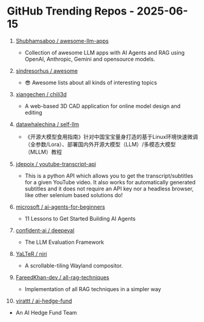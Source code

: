 # GitHub Trending Repos - 2025-06-15

1. [Shubhamsaboo /    awesome-llm-apps](https://github.com/Shubhamsaboo/awesome-llm-apps)
   - Collection of awesome LLM apps with AI Agents and RAG using OpenAI, Anthropic, Gemini and opensource models.

2. [sindresorhus /    awesome](https://github.com/sindresorhus/awesome)
   - 😎 Awesome lists about all kinds of interesting topics

3. [xiangechen /    chili3d](https://github.com/xiangechen/chili3d)
   - A web-based 3D CAD application for online model design and editing

4. [datawhalechina /    self-llm](https://github.com/datawhalechina/self-llm)
   - 《开源大模型食用指南》针对中国宝宝量身打造的基于Linux环境快速微调（全参数/Lora）、部署国内外开源大模型（LLM）/多模态大模型（MLLM）教程

5. [jdepoix /    youtube-transcript-api](https://github.com/jdepoix/youtube-transcript-api)
   - This is a python API which allows you to get the transcript/subtitles for a given YouTube video. It also works for automatically generated subtitles and it does not require an API key nor a headless browser, like other selenium based solutions do!

6. [microsoft /    ai-agents-for-beginners](https://github.com/microsoft/ai-agents-for-beginners)
   - 11 Lessons to Get Started Building AI Agents

7. [confident-ai /    deepeval](https://github.com/confident-ai/deepeval)
   - The LLM Evaluation Framework

8. [YaLTeR /    niri](https://github.com/YaLTeR/niri)
   - A scrollable-tiling Wayland compositor.

9. [FareedKhan-dev /    all-rag-techniques](https://github.com/FareedKhan-dev/all-rag-techniques)
   - Implementation of all RAG techniques in a simpler way

10. [virattt /    ai-hedge-fund](https://github.com/virattt/ai-hedge-fund)
   - An AI Hedge Fund Team

